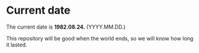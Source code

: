 # Current date

The current date is **1982.08.24.** (YYYY.MM.DD.)

This repository will be good when the world ends, so we will know how long it lasted.